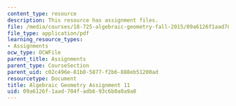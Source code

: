 ```yaml
---
content_type: resource
description: This resource has assignment files.
file: /media/courses/18-725-algebraic-geometry-fall-2015/09a6126f1aad704fadb693c6b0a0a9a8_MIT18_725F15_hw11.pdf
file_type: application/pdf
learning_resource_types:
- Assignments
ocw_type: OCWFile
parent_title: Assignments
parent_type: CourseSection
parent_uid: c02c496e-81b8-5877-f2b6-888eb51200ad
resourcetype: Document
title: Algebraic Geometry Assignment 11
uid: 09a6126f-1aad-704f-adb6-93c6b0a0a9a8
---
```

